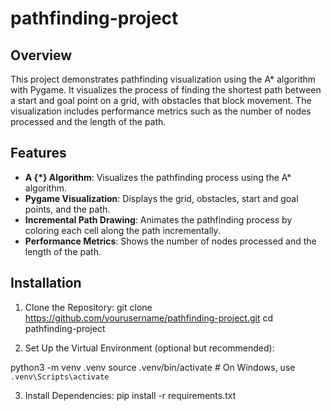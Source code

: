 # pathfinding-project

## Overview

This project demonstrates pathfinding visualization using the A* algorithm with Pygame. It visualizes the process of finding the shortest path between a start and goal point on a grid, with obstacles that block movement. The visualization includes performance metrics such as the number of nodes processed and the length of the path.

## Features

- **A {*} Algorithm**: Visualizes the pathfinding process using the A* algorithm.
- **Pygame Visualization**: Displays the grid, obstacles, start and goal points, and the path.
- **Incremental Path Drawing**: Animates the pathfinding process by coloring each cell along the path incrementally.
- **Performance Metrics**: Shows the number of nodes processed and the length of the path.

## Installation

1. Clone the Repository:
   git clone https://github.com/yourusername/pathfinding-project.git
   cd pathfinding-project

2. Set Up the Virtual Environment (optional but recommended):

  python3 -m venv .venv
  source .venv/bin/activate  # On Windows, use `.venv\Scripts\activate`

3. Install Dependencies:
  pip install -r requirements.txt
